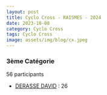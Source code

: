 ```yaml
---
layout: post
title: Cyclo Cross - RAISMES - 2024
date: 2023-10-08
category: Cyclo Cross
tags: Cyclo Cross
image: assets/img/blog/cx.jpeg
---
```


### 3ème Catégorie
56 participants
- [DERASSE DAVID](https://teamspecializedlille.github.io/works/derassedavid) : 26
